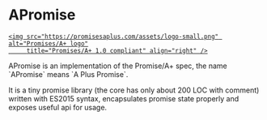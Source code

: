 # APromise<a href="https://promisesaplus.com/">
    <img src="https://promisesaplus.com/assets/logo-small.png" alt="Promises/A+ logo"
         title="Promises/A+ 1.0 compliant" align="right" />
</a>
APromise is an implementation of the Promise/A+ spec, the name `APromise` means `A Plus Promise`.

It is a tiny promise library (the core has only about 200 LOC with  comment) written with ES2015 syntax, encapsulates promise state properly and exposes useful api for usage.


